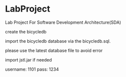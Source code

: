 # LabProject
Lab Project For Software Development Architecture(SDA)

create the bicycledb

import the bicycledb database via the bicycledb.sql.

please use the latest database file to avoid error

import jstl.jar if needed

username: 1101
pass: 1234

